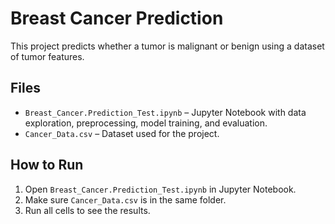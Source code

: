 # Breast Cancer Prediction

This project predicts whether a tumor is malignant or benign using a dataset of tumor features.

## Files
- `Breast_Cancer.Prediction_Test.ipynb` – Jupyter Notebook with data exploration, preprocessing, model training, and evaluation.
- `Cancer_Data.csv` – Dataset used for the project.

## How to Run
1. Open `Breast_Cancer.Prediction_Test.ipynb` in Jupyter Notebook.
2. Make sure `Cancer_Data.csv` is in the same folder.
3. Run all cells to see the results.
